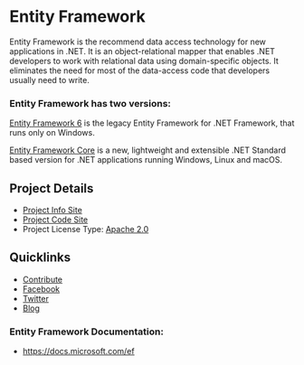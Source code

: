 # Entity Framework

Entity Framework is the recommend data access technology for new applications in .NET. It is an object-relational mapper that enables .NET developers to work with relational data using domain-specific objects. It eliminates the need for most of the data-access code that developers usually need to write.

### Entity Framework has two versions: 

[Entity Framework 6](https://github.com/aspnet/EntityFramework6) is the legacy Entity Framework for .NET Framework, that runs only on Windows.

[Entity Framework Core](https://github.com/aspnet/EntityFrameworkCore) is a new, lightweight and extensible .NET Standard based version for .NET applications running Windows, Linux and macOS.

## Project Details
* [Project Info Site](https://github.com/aspnet/EntityFrameworkCore)
* [Project Code Site](https://github.com/aspnet/EntityFrameworkCore)
* Project License Type: [Apache 2.0](https://github.com/aspnet/EntityFrameworkCore/blob/master/LICENSE.txt)

## Quicklinks

* [Contribute](https://github.com/aspnet/entityframeworkcore/blob/master/CONTRIBUTING.md)
* [Facebook](https://www.facebook.com/efmagicunicorns) 
* [Twitter](https://twitter.com/efmagicunicorns) 
* [Blog](https://blogs.msdn.microsoft.com/dotnet/tag/entity-framework)

### Entity Framework Documentation:
* https://docs.microsoft.com/ef
